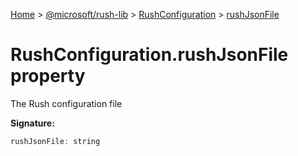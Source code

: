 [Home](./index) &gt; [@microsoft/rush-lib](./rush-lib.md) &gt; [RushConfiguration](./rush-lib.rushconfiguration.md) &gt; [rushJsonFile](./rush-lib.rushconfiguration.rushjsonfile.md)

# RushConfiguration.rushJsonFile property

The Rush configuration file

**Signature:**
```javascript
rushJsonFile: string
```
